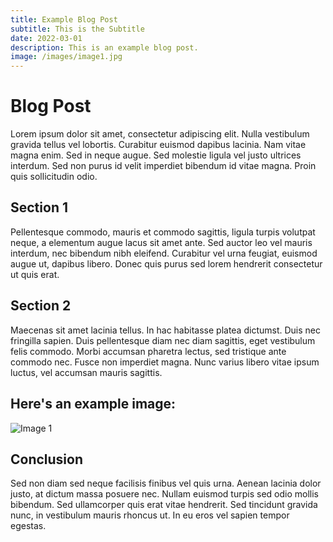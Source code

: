 ```yaml
---
title: Example Blog Post
subtitle: This is the Subtitle
date: 2022-03-01
description: This is an example blog post.
image: /images/image1.jpg
---
```


# Blog Post

Lorem ipsum dolor sit amet, consectetur adipiscing elit. Nulla vestibulum gravida tellus vel lobortis. Curabitur euismod dapibus lacinia. Nam vitae magna enim. Sed in neque augue. Sed molestie ligula vel justo ultrices interdum. Sed non purus id velit imperdiet bibendum id vitae magna. Proin quis sollicitudin odio.

## Section 1

Pellentesque commodo, mauris et commodo sagittis, ligula turpis volutpat neque, a elementum augue lacus sit amet ante. Sed auctor leo vel mauris interdum, nec bibendum nibh eleifend. Curabitur vel urna feugiat, euismod augue ut, dapibus libero. Donec quis purus sed lorem hendrerit consectetur ut quis erat.

## Section 2

Maecenas sit amet lacinia tellus. In hac habitasse platea dictumst. Duis nec fringilla sapien. Duis pellentesque diam nec diam sagittis, eget vestibulum felis commodo. Morbi accumsan pharetra lectus, sed tristique ante commodo nec. Fusce non imperdiet magna. Nunc varius libero vitae ipsum luctus, vel accumsan mauris sagittis.

## Here's an example image:

![Image 1](/images/image1.jpg)

## Conclusion

Sed non diam sed neque facilisis finibus vel quis urna. Aenean lacinia dolor justo, at dictum massa posuere nec. Nullam euismod turpis sed odio mollis bibendum. Sed ullamcorper quis erat vitae hendrerit. Sed tincidunt gravida nunc, in vestibulum mauris rhoncus ut. In eu eros vel sapien tempor egestas.
